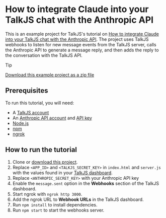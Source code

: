 # How to integrate Claude into your TalkJS chat with the Anthropic API

This is an example project for TalkJS's tutorial on [How to integrate Claude into your TalkJS chat with the Anthropic API](https://talkjs.com/resources/how-to-integrate-claude-into-your-talkjs-chat-with-the-anthropic-api/). The project uses TalkJS webhooks to listen for new message events from the TalkJS server, calls the Anthropic API to generate a message reply, and then adds the reply to the conversation with the TalkJS API.

> [!TIP]
> [Download this example project as a zip file](https://github.com/talkjs/talkjs-examples/releases/latest/download/chatbot-integration.anthropic-claude.zip)

## Prerequisites

To run this tutorial, you will need:

- A [TalkJS account](https://talkjs.com/dashboard/login)
- An [Anthropic API account](https://www.anthropic.com/api) and [API key](https://console.anthropic.com/settings/keys)
- [Node.js](https://nodejs.org/en)
- [npm](https://www.npmjs.com/)
- [ngrok](https://ngrok.com/)

## How to run the tutorial

1. Clone or [download this project](https://github.com/talkjs/talkjs-examples/releases/latest/download/chatbot-integration.anthropic-claude.zip).
2. Replace `<APP_ID>` and `<TALKJS_SECRET_KEY>` in `index.html` and `server.js` with the values found in your [TalkJS dashboard](https://talkjs.com/dashboard/login).
3. Replace `<ANTHROPIC_SECRET_KEY>` with your Anthropic API key
4. Enable the `message.sent` option in the **Webhooks** section of the TalkJS dashboard.
5. Start ngrok with `ngrok http 3000`.
6. Add the ngrok URL to **Webhook URLs** in the TalkJS dashboard.
7. Run `npm install` to install dependencies.
8. Run `npm start` to start the webhooks server.
